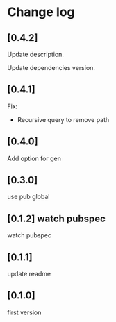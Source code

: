 # Change log

## [0.4.2]

Update description.

Update dependencies version.

## [0.4.1]

Fix:

- Recursive query to remove path

## [0.4.0]

Add option for gen

## [0.3.0]

use pub global

## [0.1.2] watch pubspec

watch pubspec

## [0.1.1]

update readme

## [0.1.0]

first version
